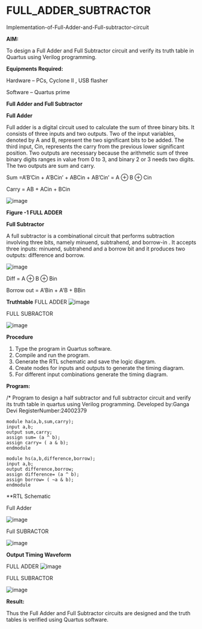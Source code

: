 # FULL_ADDER_SUBTRACTOR

Implementation-of-Full-Adder-and-Full-subtractor-circuit

**AIM:**

To design a Full Adder and Full Subtractor circuit and verify its truth table in Quartus using Verilog programming.

**Equipments Required:**

Hardware – PCs, Cyclone II , USB flasher

Software – Quartus prime

**Full Adder and Full Subtractor**

**Full Adder**

Full adder is a digital circuit used to calculate the sum of three binary bits. It consists of three inputs and two outputs. Two of the input variables, denoted by A and B, represent the two significant bits to be added. The third input, Cin, represents the carry from the previous lower significant position. Two outputs are necessary because the arithmetic sum of three binary digits ranges in value from 0 to 3, and binary 2 or 3 needs two digits. The two outputs are sum and carry.

Sum =A’B’Cin + A’BCin’ + ABCin + AB’Cin’ = A ⊕ B ⊕ Cin 

Carry = AB + ACin + BCin

![image](https://github.com/naavaneetha/FULL_ADDER_SUBTRACTOR/assets/154305477/0f30ba51-5ffb-4198-845f-18e054f675e7)

**Figure -1 FULL ADDER**

**Full Subtractor**

A full subtractor is a combinational circuit that performs subtraction involving three bits, namely minuend, subtrahend, and borrow-in . It accepts three inputs: minuend, subtrahend and a borrow bit and it produces two outputs: difference and borrow.

![image](https://github.com/naavaneetha/FULL_ADDER_SUBTRACTOR/assets/154305477/02b24f51-ab51-4304-9ad6-7b81ffc1ead5)

Diff = A ⊕ B ⊕ Bin 

Borrow out = A'Bin + A'B + BBin

**Truthtable**
FULL ADDER
![image](https://github.com/user-attachments/assets/257fb685-0f09-492d-a933-58822ca15c5c)

FULL SUBRACTOR

![image](https://github.com/user-attachments/assets/0dc3e629-2893-402b-9595-3ab558cc88da)


**Procedure**
1. Type the program in Quartus software.
2. Compile and run the program.
3. Generate the RTL schematic and save the logic diagram.
4. Create nodes for inputs and outputs to generate the timing diagram.
5. For different input combinations generate the timing diagram.



**Program:**

/* Program to design a half subtractor and full subtractor circuit and verify its truth table in quartus using Verilog programming. Developed by:Ganga Devi  RegisterNumber:24002379
```
module ha(a,b,sum,carry);
input a,b;
output sum,carry;
assign sum= (a ^ b);
assign carry= ( a & b);
endmodule
```
```
module hs(a,b,difference,borrow);
input a,b;
output difference,borrow;
assign difference= (a ^ b);
assign borrow= ( ~a & b);
endmodule
```



**RTL Schematic

Full Adder

![image](https://github.com/user-attachments/assets/3f426513-4894-47cd-8be8-f3adb5ea734d)

Full SUBRACTOR

![image](https://github.com/user-attachments/assets/6bce4e36-336b-4abe-a865-4ab566eed021)


**Output Timing Waveform**

FULL ADDER
![image](https://github.com/user-attachments/assets/29c9c8dd-b6dc-48d3-882c-b9e78630ae4e)

FULL SUBRACTOR

![image](https://github.com/user-attachments/assets/4eb58e49-f78f-429f-bdf9-9a5f65cc27e2)


**Result:**

Thus the Full Adder and Full Subtractor circuits are designed and the truth tables is verified using Quartus software.



